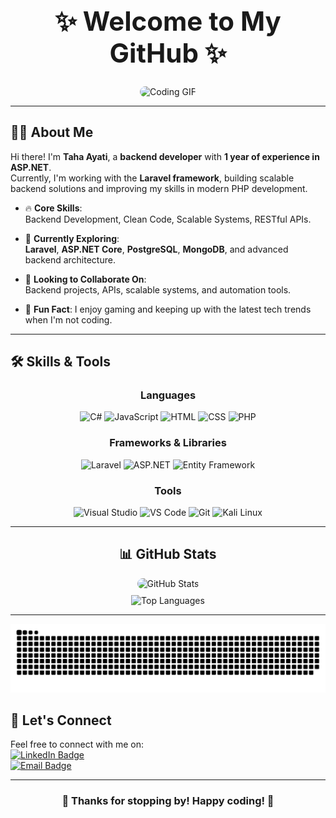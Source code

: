 <div align="center">
  <h1 style="font-size: 3em;">✨ Welcome to My GitHub ✨</h1>
  <img src="https://cdn.dribbble.com/users/1162077/screenshots/3848914/programmer.gif" alt="Coding GIF" width="500" style="max-width: 100%; border-radius: 15px;" />
</div>

---

## 👨‍💻 About Me  
Hi there! I'm **Taha Ayati**, a **backend developer** with **1 year of experience in ASP.NET**.  
Currently, I'm working with the **Laravel framework**, building scalable backend solutions and improving my skills in modern PHP development.

- 🔥 **Core Skills**:  
  Backend Development, Clean Code, Scalable Systems, RESTful APIs.

- 🚀 **Currently Exploring**:  
  **Laravel**, **ASP.NET Core**, **PostgreSQL**, **MongoDB**, and advanced backend architecture.

- 💼 **Looking to Collaborate On**:  
  Backend projects, APIs, scalable systems, and automation tools.

- 🌟 **Fun Fact**: I enjoy gaming and keeping up with the latest tech trends when I'm not coding.

---

## 🛠 Skills & Tools  

<div align="center">
  <h3>Languages</h3>
  <img src="https://img.icons8.com/color/48/000000/c-sharp-logo.png" alt="C#" title="C#" />
  <img src="https://img.icons8.com/color/48/000000/javascript.png" alt="JavaScript" title="JavaScript" />
  <img src="https://img.icons8.com/color/48/000000/html-5.png" alt="HTML" title="HTML" />
  <img src="https://img.icons8.com/color/48/000000/css3.png" alt="CSS" title="CSS" />
  <img src="https://img.shields.io/badge/PHP-777BB4?style=for-the-badge&logo=php&logoColor=white" alt="PHP" title="PHP" />
</div>

<div align="center">
  <h3>Frameworks & Libraries</h3>
  <img src="https://img.shields.io/badge/Laravel-FF2D20?style=for-the-badge&logo=laravel&logoColor=white" alt="Laravel" />
  <img src="https://img.shields.io/badge/ASP.NET-512BD4?style=for-the-badge&logo=dotnet&logoColor=white" alt="ASP.NET" />
  <img src="https://img.shields.io/badge/Entity%20Framework-512BD4?style=for-the-badge&logo=dotnet&logoColor=white" alt="Entity Framework" />
</div>

<div align="center">
  <h3>Tools</h3>
  <img src="https://img.shields.io/badge/Visual%20Studio-5C2D91?style=for-the-badge&logo=visual-studio&logoColor=white" alt="Visual Studio" />
  <img src="https://img.shields.io/badge/Visual%20Studio%20Code-007ACC?style=for-the-badge&logo=visual-studio-code&logoColor=white" alt="VS Code" />
  <img src="https://img.shields.io/badge/Git-F05032?style=for-the-badge&logo=git&logoColor=white" alt="Git" />
  <img src="https://img.shields.io/badge/Kali_Linux-557C94?style=for-the-badge&logo=kalilinux&logoColor=white" alt="Kali Linux" />
</div>

---

<div align="center">
  <h2>📊 GitHub Stats</h2>
  <img src="https://github-readme-stats.vercel.app/api?username=Mr-TahaAyati&show_icons=true&theme=radical" alt="GitHub Stats" style="max-width: 100%; border-radius: 10px;" />
  <br />
  <img src="https://github-readme-stats.vercel.app/api/top-langs/?username=Mr-TahaAyati&layout=compact&theme=radical" alt="Top Languages" style="max-width: 100%; margin-top: 10px;" />
</div>

---
  <img
    alt="github contribution grid snake animation"
    src="https://raw.githubusercontent.com/platane/snk/output/github-contribution-grid-snake.svg"
  />
## 🔗 Let's Connect  
Feel free to connect with me on:  
[![LinkedIn Badge](https://img.shields.io/badge/LinkedIn-0A66C2?style=for-the-badge&logo=linkedin&logoColor=white)](https://www.linkedin.com/in/your-linkedin/)  
[![Email Badge](https://img.shields.io/badge/Email-D14836?style=for-the-badge&logo=gmail&logoColor=white)](mailto:your-email@example.com)  

---

<div align="center">
  <h3>🚀 Thanks for stopping by! Happy coding! 🚀</h3>
</div>
